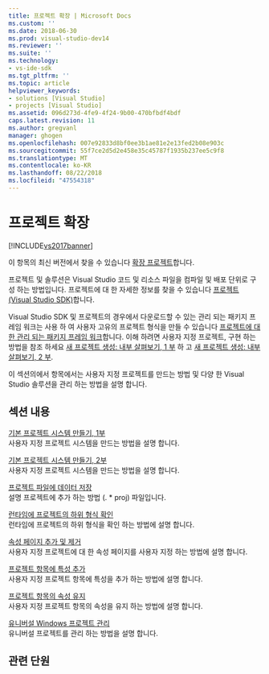 ```yaml
---
title: 프로젝트 확장 | Microsoft Docs
ms.custom: ''
ms.date: 2018-06-30
ms.prod: visual-studio-dev14
ms.reviewer: ''
ms.suite: ''
ms.technology:
- vs-ide-sdk
ms.tgt_pltfrm: ''
ms.topic: article
helpviewer_keywords:
- solutions [Visual Studio]
- projects [Visual Studio]
ms.assetid: 096d273d-4fe9-4f24-9b00-470bfbdf4bdf
caps.latest.revision: 11
ms.author: gregvanl
manager: ghogen
ms.openlocfilehash: 007e92833d8bf0ee3b1ae81e2e13fed2b08e903c
ms.sourcegitcommit: 55f7ce2d5d2e458e35c45787f1935b237ee5c9f8
ms.translationtype: MT
ms.contentlocale: ko-KR
ms.lasthandoff: 08/22/2018
ms.locfileid: "47554318"
---
```

# <a name="extending-projects"></a>프로젝트 확장
[!INCLUDE[vs2017banner](../includes/vs2017banner.md)]

이 항목의 최신 버전에서 찾을 수 있습니다 [확장 프로젝트](https://docs.microsoft.com/visualstudio/extensibility/extending-projects)합니다.  
  
프로젝트 및 솔루션은 Visual Studio 코드 및 리소스 파일을 컴파일 및 배포 단위로 구성 하는 방법입니다. 프로젝트에 대 한 자세한 정보를 찾을 수 있습니다 [프로젝트 (Visual Studio SDK)](../extensibility/extending-projects.md)합니다.  
  
 Visual Studio SDK 및 프로젝트의 경우에서 다운로드할 수 있는 관리 되는 패키지 프레임 워크는 사용 하 여 사용자 고유의 프로젝트 형식을 만들 수 있습니다 [프로젝트에 대 한 관리 되는 패키지 프레임 워크](http://mpfproj12.codeplex.com/)합니다. 이해 하려면 사용자 지정 프로젝트, 구현 하는 방법을 참조 하세요 [새 프로젝트 생성: 내부 살펴보기, 1 부](../extensibility/internals/new-project-generation-under-the-hood-part-one.md) 하 고 [새 프로젝트 생성: 내부 살펴보기, 2 부](../extensibility/internals/new-project-generation-under-the-hood-part-two.md).  
  
 이 섹션의에서 항목에서는 사용자 지정 프로젝트를 만드는 방법 및 다양 한 Visual Studio 솔루션을 관리 하는 방법을 설명 합니다.  
  
## <a name="in-this-section"></a>섹션 내용  
 [기본 프로젝트 시스템 만들기, 1부](../extensibility/creating-a-basic-project-system-part-1.md)  
 사용자 지정 프로젝트 시스템을 만드는 방법을 설명 합니다.  
  
 [기본 프로젝트 시스템 만들기, 2부](../extensibility/creating-a-basic-project-system-part-2.md)  
 사용자 지정 프로젝트 시스템을 만드는 방법을 설명 합니다.  
  
 [프로젝트 파일에 데이터 저장](../extensibility/saving-data-in-project-files.md)  
 설명 프로젝트에 추가 하는 방법 (. * proj) 파일입니다.  
  
 [런타임에 프로젝트의 하위 형식 확인](../extensibility/verifying-subtypes-of-a-project-at-run-time.md)  
 런타임에 프로젝트의 하위 형식을 확인 하는 방법에 설명 합니다.  
  
 [속성 페이지 추가 및 제거](../extensibility/adding-and-removing-property-pages.md)  
 사용자 지정 프로젝트에 대 한 속성 페이지를 사용자 지정 하는 방법에 설명 합니다.  
  
 [프로젝트 항목에 특성 추가](../extensibility/adding-an-attribute-to-a-project-item.md)  
 사용자 지정 프로젝트 항목에 특성을 추가 하는 방법에 설명 합니다.  
  
 [프로젝트 항목의 속성 유지](../extensibility/persisting-the-property-of-a-project-item.md)  
 사용자 지정 프로젝트 항목의 속성을 유지 하는 방법에 설명 합니다.  
  
 [유니버설 Windows 프로젝트 관리](../extensibility/managing-universal-windows-projects.md)  
 유니버설 프로젝트를 관리 하는 방법을 설명 합니다.  
  
## <a name="related-sections"></a>관련 단원


